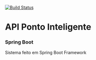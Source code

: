 [![Build Status](https://travis-ci.org/JohnatanT/api_ponto_inteligente.svg?branch=master)](https://travis-ci.org/JohnatanT/api_ponto_inteligente)

# API Ponto Inteligente

### Spring Boot
Sistema feito em Spring Boot Framework


